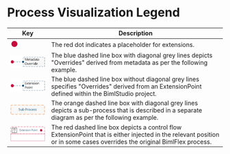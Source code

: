 # Process Visualization Legend

|Key|Description|
|--- |--- |
|<img src="images/bimlflex-ss-v5-legend-red-dot.png" alt="Red Dot" />|The red dot indicates a placeholder for extensions.|
|<img src="images/bimlflex-ss-v5-legend-metadata-override.png" alt="Metadata Override" />|The blue dashed line box with diagonal grey lines depicts "Overrides" derived from metadata as per the following example.|
|<img src="images/bimlflex-ss-v5-legend-extension-point.png" alt="Connection" />|The blue dashed line box without diagonal grey lines specifies "Overrides" derived from an ExtensionPoint defined within the BimlStudio project.|
|<img src="images/bimlflex-ss-v5-legend-sub-process.png" alt="Sub Process" />|The orange dashed line box with diagonal grey lines depicts a sub-process that is described in a separate diagram as per the following example.|
|<img src="images/bimlflex-ss-v5-legend-control-flow-extension-point.png" alt="Control Flow Extension Point" />|The red dashed line box depicts a control flow ExtensionPoint that is either injected in the relevant position or in some cases overrides the original BimlFlex process.|